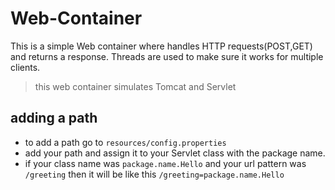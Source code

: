 # Web-Container
This is a simple Web container where handles HTTP requests(POST,GET) and returns a response. Threads are used to make sure it works for multiple clients.
> this web container simulates Tomcat and Servlet
## adding a path
- to add a path go to `resources/config.properties`
- add your path and assign it to your Servlet class with the package name.
- if your class name was `package.name.Hello` and your url pattern was `/greeting` then it will be like this `/greeting=package.name.Hello`
